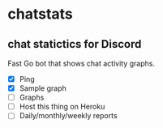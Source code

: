 # chatstats
## chat statictics for Discord

Fast Go bot that shows chat activity graphs.

+ [X] Ping
+ [X] Sample graph
+ [ ] Graphs
+ [ ] Host this thing on Heroku
+ [ ] Daily/monthly/weekly reports
